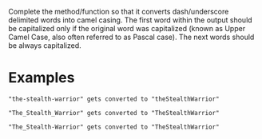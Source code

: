 Complete the method/function so that it converts dash/underscore delimited words into camel casing. The first word within the output should be capitalized only if the original word was capitalized (known as Upper Camel Case, also often referred to as Pascal case). The next words should be always capitalized.

# Examples

```
"the-stealth-warrior" gets converted to "theStealthWarrior"
```

```
"The_Stealth_Warrior" gets converted to "TheStealthWarrior"
```

```
"The_Stealth-Warrior" gets converted to "TheStealthWarrior"
```
